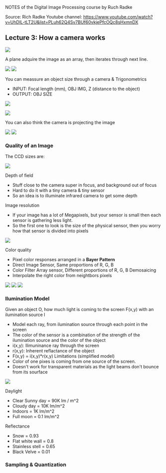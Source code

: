 NOTES of the Digital Image Processing course by Ruch Radke

Source: Rich Radke Youtube channel: https://www.youtube.com/watch?v=UhDlL-tLT2U&list=PLuh62Q4Sv7BUf60vkjePfcOQc8sHxmnDX

## Lecture 3: How a camera works

![](camera_sensor.jpeg)

A plane adquire the image as an array, then iterates through next line.

![](img_acquisition_plane.jpeg)
![](sensors_array.jpeg)


You can meassure an object size through a camera & Trigonometrics
- INPUT: Focal length (mm), OBJ IMG, Z (distance to the object)
- OUTPUT: OBJ SIZE

![](camera_works.jpeg)

![](focal_plane.jpeg)

You can also think the camera is projecting the image

![](focal_plane_inverse.jpeg)
![](focal_plane_inverse_formula.jpeg)



### Quality of an Image

The CCD sizes are:

![](camera_sizes.jpeg)

Depth of field
- Stuff close to the camera super in focus, and background out of focus
- Hard to do it with a tiny camera & tiny sensor
- So an idea is to illuminate infrared camera to get some depth

Image resolution
- If your image has a lot of Megapixels, but your sensor is small then each sensor is gathering less light.
- So the first one to look is the size of the physical sensor, then you worry how that sensor is divided into pixels

![](img_resolution.jpeg)


Color quality
- Pixel color responses arranged in a **Bayer Pattern**
- Direct Image Sensor, Same proportions of R, G, B
- Color Filter Array sensor, Different proportions of R, G, B
Demosaicing
- Interpolate the right color from neightbors pixels

![](bayer_pattern.jpeg)
![](fovea_pattern.jpeg)
![](demosaicing.jpeg)

### Ilumination Model
Given an object O, how much light is coming to the screen F(x,y) with an ilumination source I
- Model each ray, from ilumination source through each point in the screen
- The color of the sensor is a combination of the strength of the ilumination source and the color of the object
- i(x,y): Ilimuninance ray through the screen
- r(x,y): Inherent reflactance of the object
- F(x,y) = i(x,y)*r(x,y)
Limitations (simplified model)
- Color of one pixes is coming from one source of the screen.
- Doesn't work for transparent materials as the light beams don't bounce from its sourface

![](ilumination_model.jpeg)

Daylight
- Clear Sunny day = 90K lm / m^2
- Cloudy day = 10K lm/m^2
- Indoors = 1K lm/m^2
- Full moon = 0.1 lm/m^2

Reflectance
- Snow = 0.93
- Flat white wall = 0.8
- Stainless stell = 0.65
- Black Velve = 0.01

### Sampling & Quantization

